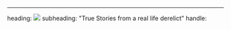 ---
heading: <img src="images/derelictdb.png">
subheading: "True Stories from a real life derelict"
handle: 